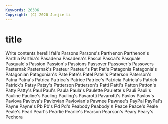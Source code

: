 ```yaml
---
Keywords: 26306
Copyright: (C) 2020 Junjie Li
---
```


# title

Write contents here!!!
fal's 
Parsons
Parsons's 
Parthenon 
Parthenon's 
Parthia 
Parthia's 
Pasadena 
Pasadena's 
Pascal 
Pascal's 
Pasquale
Pasquale's 
Passion 
Passion's 
Passions 
Passover 
Passover's 
Passovers 
Pasternak 
Pasternak's 
Pasteur
Pasteur's 
Pat 
Pat's 
Patagonia 
Patagonia's 
Patagonian 
Patagonian's 
Pate 
Pate's 
Patel
Patel's 
Paterson 
Paterson's 
Patna 
Patna's 
Patrica 
Patrica's 
Patrice 
Patrice's 
Patricia
Patricia's 
Patrick 
Patrick's 
Patsy 
Patsy's 
Patterson 
Patterson's 
Patti 
Patti's 
Patton
Patton's 
Patty 
Patty's 
Paul 
Paul's 
Paula 
Paula's 
Paulette 
Paulette's 
Pauli
Pauli's 
Pauline 
Pauline's 
Pauling 
Pauling's 
Pavarotti 
Pavarotti's 
Pavlov 
Pavlov's 
Pavlova
Pavlova's 
Pavlovian 
Pavlovian's 
Pawnee 
Pawnee's 
PayPal 
PayPal's 
Payne 
Payne's 
Pb
Pb's 
Pd 
Pd's 
Peabody 
Peabody's 
Peace 
Peace's 
Peale 
Peale's 
Pearl
Pearl's 
Pearlie 
Pearlie's 
Pearson 
Pearson's 
Peary 
Peary's 
Pechora 
